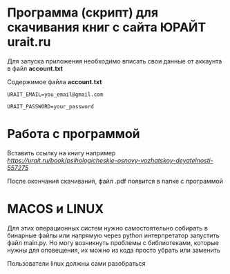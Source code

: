 # Программа (скрипт) для скачивания книг с сайта ЮРАЙТ urait.ru

Для запуска приложения необходимо вписать свои данные от аккаунта в файл **account.txt**

Содержимое файла **account.txt** 

`URAIT_EMAIL=you_email@gmail.com`

`URAIT_PASSWORD=your_password`

# Работа с программой

Вставить ссылку на книгу например
*https://urait.ru/book/psihologicheskie-osnovy-vozhatskoy-deyatelnosti-557275*

После окончания скачивания, файл .pdf появится в папке с программой

# MACOS и LINUX

Для этих операционных систем нужно самостоятельно собирать в бинарные файлы или напрямую через python интерпретатор запустить файл main.py. 
Но могу возникнуть проблемы с библиотеками, которые нужны для оповещения, их можно из кода просто убрать или заменить

Пользователи linux должны сами разобраться
